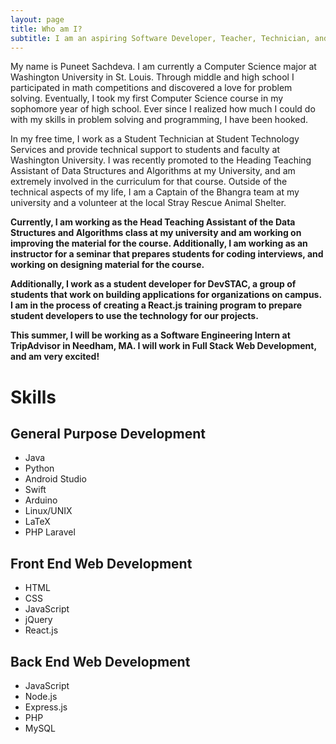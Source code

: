 ```yaml
---
layout: page
title: Who am I? 
subtitle: I am an aspiring Software Developer, Teacher, Technician, and Dancer
---
```


My name is Puneet Sachdeva. I am currently a Computer Science major at Washington University in St. Louis. Through middle and high school I participated in math competitions and discovered a love for problem solving. Eventually, I took my first Computer Science course in my sophomore year of high school. Ever since I realized how much I could do with my skills in problem solving and programming, I have been hooked. 

In my free time, I work as a Student Technician at Student Technology Services and provide technical support to students and faculty at Washington University. I was recently promoted to the Heading Teaching Assistant of Data Structures and Algorithms at my University, and am extremely involved in the curriculum for that course. Outside of the technical aspects of my life, I am a Captain of the Bhangra team at my university and a volunteer at the local Stray Rescue Animal Shelter. 

**Currently, I am working as the Head Teaching Assistant of the Data Structures and Algorithms class at my university and am working on improving the material for the course. Additionally, I am working as an instructor for a seminar that prepares students for coding interviews, and working on designing material for the course.**

**Additionally, I work as a student developer for DevSTAC, a group of students that work on building applications for organizations on campus. I am in the process of creating a React.js training program to prepare student developers to use the technology for our projects.**

**This summer, I will be working as a Software Engineering Intern at TripAdvisor in Needham, MA. I will work in Full Stack Web Development, and am very excited!** 

# Skills 

## General Purpose Development 

* Java
* Python
* Android Studio 
* Swift 
* Arduino 
* Linux/UNIX
* LaTeX 
* PHP Laravel 

## Front End Web Development 

* HTML 
* CSS
* JavaScript 
* jQuery 
* React.js

## Back End Web Development 

* JavaScript 
* Node.js 
* Express.js 
* PHP
* MySQL



